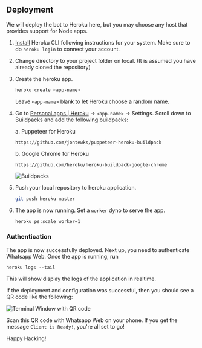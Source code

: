 ## Deployment
We will deploy the bot to Heroku here, but you may choose any host that provides support for Node apps.

1. [Install](https://devcenter.heroku.com/articles/getting-started-with-nodejs#set-up) Heroku CLI following instructions for your system. Make sure to do `heroku login` to connect your account.

2. Change directory to your project folder on local. (It is assumed you have already cloned the repository)

3. Create the heroku app.
    ```bash
    heroku create <app-name>
    ```
    Leave `<app-name>` blank to let Heroku choose a random name.

4. Go to [Personal apps | Heroku](https://dashboard.heroku.com/apps/) &#8594; `<app-name>` &#8594; Settings.
    Scroll down to Buildpacks and add the following buildpacks:

    a. Puppeteer for Heroku
    ```
    https://github.com/jontewks/puppeteer-heroku-buildpack
    ```

    b. Google Chrome for Heroku
    ```
    https://github.com/heroku/heroku-buildpack-google-chrome
    ```

    ![Buildpacks](https://i.imgur.com/SWMVgR8.png)

5. Push your local repository to heroku application.
    ```bash
    git push heroku master
    ```

6. The app is now running. Set a `worker` dyno to serve the app.
    ```bash
    heroku ps:scale worker=1
    ```

### Authentication
The app is now successfully deployed. Next up, you need to authenticate Whatsapp Web.
Once the app is running, run
```
heroku logs --tail
```

This will show display the logs of the application in realtime. 

If the deployment and configuration was successful, then you should see a QR code like the following:

![Terminal Window with QR code](https://i.imgur.com/f2Q5ncB.png)

Scan this QR code with Whatsapp Web on your phone. If you get the message `Client is Ready!`, you're all set to go!

Happy Hacking!